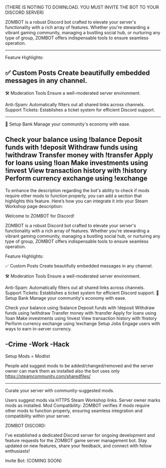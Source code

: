 (THERE IS NOTING TO DOWNLOAD. YOU MUST INVITE THE BOT TO YOUR DISCORD SERVER)

ZOMBOT is a robust Discord bot crafted to elevate your server's functionality with a rich array of features. Whether you're stewarding a vibrant gaming community, managing a bustling social hub, or nurturing any type of group, ZOMBOT offers indispensable tools to ensure seamless operation.

------------------------------------------------------------------------------------------------------

Feature Highlights:

✅ Custom Posts
Create beautifully embedded messages in any channel.
------------------------------------------------------------------------------------------------------
🛠️ Moderation Tools
Ensure a well-moderated server environment.

Anti-Spam: Automatically filters out all shared links across channels.
Support Tickets: Establishes a ticket system for efficient Discord support.

------------------------------------------------------------------------------------------------------

🔄 Setup Bank
Manage your community's economy with ease.

Check your balance using !balance
Deposit funds with !deposit
Withdraw funds using !withdraw
Transfer money with !transfer
Apply for loans using !loan
Make investments using !invest
View transaction history with !history
Perform currency exchange using !exchange
------------------------------------------------------------------------------------------------------

To enhance the description regarding the bot's ability to check if mods require other mods to function properly, you can add a section that highlights this feature. Here’s how you can integrate it into your Steam Workshop page description:

Welcome to ZOMBOT for Discord!

ZOMBOT is a robust Discord bot crafted to elevate your server's functionality with a rich array of features. Whether you're stewarding a vibrant gaming community, managing a bustling social hub, or nurturing any type of group, ZOMBOT offers indispensable tools to ensure seamless operation.

Feature Highlights:

✅ Custom Posts
Create beautifully embedded messages in any channel.

🛠️ Moderation Tools
Ensure a well-moderated server environment.

Anti-Spam: Automatically filters out all shared links across channels.
Support Tickets: Establishes a ticket system for efficient Discord support.
🔄 Setup Bank
Manage your community's economy with ease.

Check your balance using !balance
Deposit funds with !deposit
Withdraw funds using !withdraw
Transfer money with !transfer
Apply for loans using !loan
Make investments using !invest
View transaction history with !history
Perform currency exchange using !exchange
Setup Jobs
Engage users with ways to earn in-server currency.

-Crime
-Work
-Hack
------------------------------------------------------------------------------------------------------
Setup Mods = Modlist

People add suggest mods to be added/changed/removed and the server owner can mark them as installed also the
bot uses only https://steamcommunity.com/sharedfiles/

------------------------------------------------------------------------------------------------------
Curate your server with community-suggested mods.

Users suggest mods via HTTPS Steam Workshop links.
Server owner marks mods as installed.
Mod Compatibility: ZOMBOT verifies if mods require other mods to function properly, ensuring seamless integration and compatibility within your server.


ZOMBOT DISCORD:

I've established a dedicated Discord server for ongoing development and feature requests for the ZOMBOT game server management bot. Stay updated on new features, share your feedback, and connect with fellow enthusiasts!

Invite Bot:
(COMING SOON)
